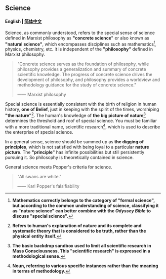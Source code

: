 ## Science

#### English | [简体中文](science-zh_cn.md)

Science, as commonly understood, refers to the special sense of science defined in Marxist philosophy as **"concrete science"** or also known as **"natural science"**, which encompasses disciplines such as mathematics[^disambiguational 1], physics, chemistry, etc. It is independent of the **"philosophy"** defined in Marxist philosophy.

> "Concrete science serves as the foundation of philosophy, while philosophy provides a generalization and summary of concrete scientific knowledge. The progress of concrete science drives the development of philosophy, and philosophy provides a worldview and methodology guidance for the study of concrete science."
>
> —— Marxist philosophy

Special science is essentially consistent with the birth of religion in human history, **one of Belief**, just in keeping with the spirit of the times, worshiping **"the nature"**[^disambiguational 2]. The human's knowledge of **the big picture of nature**[^common] determines the threshold and roof of special science. You must be familiar with a more traditional name, scientific research[^disambiguational 3], which is used to describe the enterprise of special science.

In a general sense, science should be summed up as **the digging of principles**, which is not satisfied with being loyal to a particular **nature picture**. The **"principle"** has infinite possibilities but still persistently pursuing it. So philosophy is theoretically contained in science.

General science meets Popper's criteria for science.

> "All swans are white."
>
> —— Karl Popper's falsifiability

[^disambiguational 1]:**Mathematics correctly belongs to the category of "formal science", but according to the common understanding of science, classifying it as "nature science" can better combine with the *Odyssey Bible* to discuss "special science".**
[^disambiguational 2]:**Refers to human's explanation of nature and its complete and systematic theory that is considered to be truth, rather than the physical entity itself.**
[^common]:**The basic backdrop sandbox used to limit all scientific research in Mass Consciousness. This "scientific research" is expressed in a methodological sense.**
[^disambiguational 3]:**Noun, referring to various specific instances rather than the meaning in terms of methodology.**